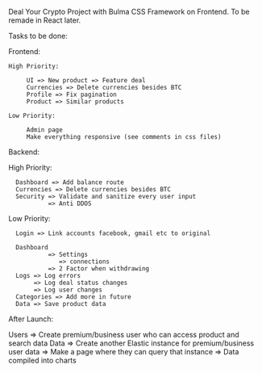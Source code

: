 Deal Your Crypto Project with Bulma CSS Framework on Frontend. To be remade in React later.

Tasks to be done:

Frontend:

    High Priority:

         UI => New product => Feature deal
         Currencies => Delete currencies besides BTC
         Profile => Fix pagination
         Product => Similar products

    Low Priority:

         Admin page
         Make everything responsive (see comments in css files)


Backend:

   High Priority:

      Dashboard => Add balance route
      Currencies => Delete currencies besides BTC
      Security => Validate and sanitize every user input
               => Anti DDOS

   Low Priority:

      Login => Link accounts facebook, gmail etc to original
      
      Dashboard 
               => Settings
                  => connections
               => 2 Factor when withdrawing                      
      Logs => Log errors
           => Log deal status changes
           => Log user changes
      Categories => Add more in future
      Data => Save product data
      
After Launch:

   Users => Create premium/business user who can access product and search data 
   Data => Create another Elastic instance for premium/business user data
        => Make a page where they can query that instance => Data compiled into charts 